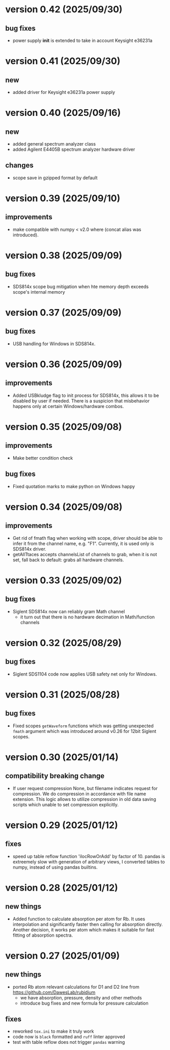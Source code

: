 # version 0.42 (2025/09/30)

## bug fixes

- power supply __init__ is extended to take in account Keysight e36231a

# version 0.41 (2025/09/30)

## new

- added driver for Keysight e36231a power supply

# version 0.40 (2025/09/16)

## new

- added general spectrum analyzer class
- added Agilent E4405B spectrum analyzer hardware driver 

## changes

- scope save in gzipped format by default

# version 0.39 (2025/09/10)

## improvements

- make compatible with numpy < v2.0 where (concat alias was introduced).

# version 0.38 (2025/09/09)

## bug fixes

- SDS814x scope bug mitigation when hte memory depth exceeds scope's internal memory

# version 0.37 (2025/09/09)

## bug fixes

- USB handling for Windows in SDS814x.

# version 0.36 (2025/09/09)

## improvements

- Added USBkludge flag to init process for SDS814x, this allows
  it to be disabled by user if needed. There is a suspicion that
  misbehavior happens only at certain Windows/hardware combos.

# version 0.35 (2025/09/08)

## improvements

- Make better condition check

## bug fixes

- Fixed quotation marks to make python on Windows happy


# version 0.34 (2025/09/08)

## improvements

- Get rid of fmath flag when working with scope, driver should be
  able to infer it from the channel name, e.g. "F1". Currently,
  it is used only is SDS814x driver.
- getAllTtaces accepts channelsList of channels to grab, when it
  is not set, fall back to default: grabs all hardware channels.

# version 0.33 (2025/09/02)

## bug fixes

- Siglent SDS814x now can reliably gram Math channel
  - it turn out that there is no hardware decimation in Math/function
    channels

# version 0.32 (2025/08/29)

## bug fixes

- Siglent SDS1104 code now applies USB safety net only for Windows.


# version 0.31 (2025/08/28)

## bug fixes
- Fixed scopes `getWaveform` functions which was getting unexpected
  `fmath` argument which was introduced around v0.26 for 12bit Siglent
   scopes.

# version 0.30 (2025/01/14)

## compatibility breaking change
- If user request compression None, but filename indicates request for
  compression. We do compression in accordance with file name extension.
  This logic allows to utilize compression in old data saving scripts
  which unable to set compression explicitly.

# version 0.29 (2025/01/12)

## fixes
- speed up table reflow function 'ilocRowOrAdd' by factor of 10.
  pandas is extreemely slow with generation of arbitrary views,
  I converted tables to numpy, instead of using pandas builtins.


# version 0.28 (2025/01/12)

## new things
- Added function to calculate absorption per atom for Rb.
  It uses interpolation and significantly faster then calling
  for absorption directly. Another decision, it works per atom
  which makes it suitable for fast fitting of absorption spectra.


# version 0.27 (2025/01/09)

## new things
- ported Rb atom relevant calculations for D1 and D2 line
  from https://github.com/DawesLab/rubidium
    - we have absorption, pressure, density and other methods
    - introduce bug fixes and new formula for pressure calculation

## fixes
- reworked `tox.ini` to make it truly work
- code now is `black` formatted and `ruff` linter approved
- test with table reflow does not trigger `pandas` warning

